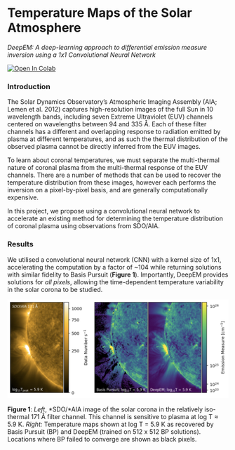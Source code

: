 # Temperature Maps of the Solar Atmosphere
*DeepEM: A deep-learning approach to differential emission measure inversion using a 1x1 Convolutional Neural Network*

[![Open In Colab](https://colab.research.google.com/assets/colab-badge.svg)](https://colab.research.google.com/github/spaceml-org/helionb-sdoml/blob/main/notebooks/02_temperature_maps_2018/aia_autocalibration_colab.ipynb)



### Introduction

The Solar Dynamics Observatory’s Atmospheric Imaging Assembly (AIA; Lemen et al. 2012) captures high-resolution images of the full Sun in 10 wavelength bands, including seven Extreme Ultraviolet (EUV) channels centered on wavelengths between 94 and 335 Å. Each of these filter channels has a different and overlapping response to radiation emitted by plasma at different temperatures, and as such the thermal distribution of the observed plasma cannot be directly inferred from the EUV images. 

To learn about coronal temperatures, we must separate the multi-thermal nature of coronal plasma from the multi-thermal response of the EUV channels. There are a number of methods that can be used to recover the temperature distribution from these images, however each performs the inversion on a pixel-by-pixel basis, and are generally computationally expensive.

In this project, we propose using a convolutional neural network to accelerate an existing method for determining the temperature distribution of coronal plasma using observations from SDO/AIA.



### Results

We utilised a convolutional neural network (CNN) with a kernel size of 1x1, accelerating the computation by a factor of ~104 while returning solutions with similar fidelity to Basis Pursuit (**Figure 1**). Importantly, DeepEM provides solutions for *all pixels*, allowing the time-dependent temperature variability in the solar corona to be studied. 



![img](./figure_one.png)

**Figure 1**: *Left*, *SDO/*AIA image of the solar corona in the relatively iso-thermal 171 Å filter channel. This channel is sensitive to plasma at log T ≈ 5.9 K. *Right:* Temperature maps shown at log T = 5.9 K as recovered by Basis Pursuit (BP) and DeepEM (trained on 512 x 512 BP solutions). Locations where BP failed to converge are shown as black pixels. 
